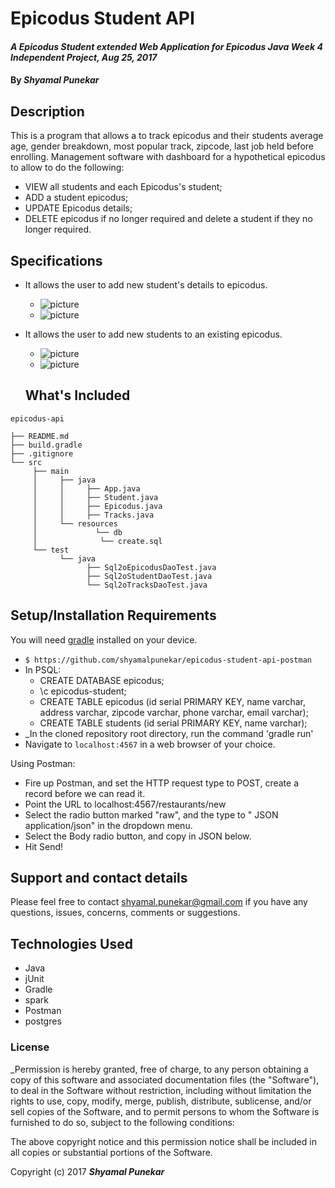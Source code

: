 # Epicodus Student API

#### _A Epicodus Student extended Web Application for Epicodus Java Week 4 Independent Project, Aug 25, 2017_

#### By _**Shyamal Punekar**_

## Description

This is a program that allows a  to track epicodus and their students average age, gender breakdown, most popular track, zipcode, last job held before enrolling.
Management software with dashboard for a hypothetical epicodus to allow to do the following:
* VIEW all students and each Epicodus's student;
* ADD a student epicodus;
* UPDATE Epicodus details;
* DELETE epicodus if no longer required and delete a student if they no longer required.

## Specifications

* It allows the user to add new student's details to epicodus.
  *  ![picture](/public/img/POST-request-epicodus.png)
  *  ![picture](/public/img/GET-request-epicodus.png)

* It allows the user to add new students to an existing epicodus.
  *  ![picture](/public/img/POST-request-student.png)
  *  ![picture](/public/img/GET-request-student.png)

  ## What's Included

```
epicodus-api

├── README.md
├── build.gradle
├── .gitignore
└── src
     ├── main
     │     ├── java
     │     │     ├── App.java
     │     │     ├── Student.java
     │     │     ├── Epicodus.java
     │     │     ├── Tracks.java
     │     └── resources
     │             └── db
     │              └── create.sql
     └── test
           └── java
                 ├── Sql2oEpicodusDaoTest.java
                 ├── Sql2oStudentDaoTest.java
                 └── Sql2oTracksDaoTest.java
```

## Setup/Installation Requirements

You will need [gradle](https://gradle.org/gradle-download/) installed on your device.

* `$ https://github.com/shyamalpunekar/epicodus-student-api-postman`
* In PSQL:
  * CREATE DATABASE epicodus;
  * \c epicodus-student;
  * CREATE TABLE epicodus (id serial PRIMARY KEY, name varchar, address varchar, zipcode varchar, phone varchar, email varchar);
  * CREATE TABLE students (id serial PRIMARY KEY, name varchar);
* _In the cloned repository root directory, run the command 'gradle run'
* Navigate to `localhost:4567` in a web browser of your choice.

Using Postman:
* Fire up Postman, and set the HTTP request type to POST, create a record before we can read it.
* Point the URL to localhost:4567/restaurants/new
* Select the radio button marked "raw", and the type to " JSON application/json" in the dropdown menu.
* Select the Body radio button, and copy in JSON below.
* Hit Send!


## Support and contact details

Please feel free to contact shyamal.punekar@gmail.com if you have any questions, issues, concerns, comments or suggestions.

## Technologies Used

* Java
* jUnit
* Gradle
* spark
* Postman
* postgres

### License

_Permission is hereby granted, free of charge, to any person obtaining a copy of this software and associated documentation files (the "Software"), to deal in the Software without restriction, including without limitation the rights to use, copy, modify, merge, publish, distribute, sublicense, and/or sell copies of the Software, and to permit persons to whom the Software is furnished to do so, subject to the following conditions:

The above copyright notice and this permission notice shall be included in all copies or substantial portions of the Software.


Copyright (c) 2017 **_Shyamal Punekar_**
